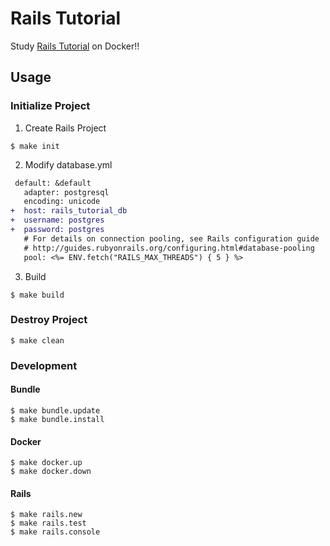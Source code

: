# Rails Tutorial
Study [Rails Tutorial](https://railstutorial.jp/chapters/beginning?version=5.1) on Docker!!

## Usage
### Initialize Project
1. Create Rails Project

```
$ make init
```

2. Modify database.yml

```diff
 default: &default
   adapter: postgresql
   encoding: unicode
+  host: rails_tutorial_db
+  username: postgres
+  password: postgres
   # For details on connection pooling, see Rails configuration guide
   # http://guides.rubyonrails.org/configuring.html#database-pooling
   pool: <%= ENV.fetch("RAILS_MAX_THREADS") { 5 } %>
```

3. Build

```
$ make build
```

### Destroy Project
```
$ make clean
```

### Development
#### Bundle
```
$ make bundle.update
$ make bundle.install
```

#### Docker
```
$ make docker.up
$ make docker.down
```

#### Rails
```
$ make rails.new
$ make rails.test
$ make rails.console
```
